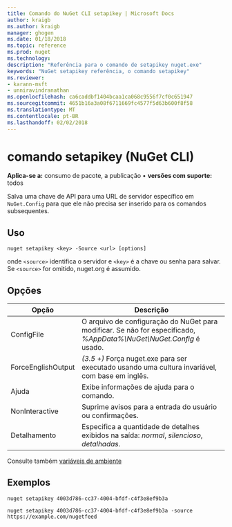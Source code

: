 ```yaml
---
title: Comando do NuGet CLI setapikey | Microsoft Docs
author: kraigb
ms.author: kraigb
manager: ghogen
ms.date: 01/18/2018
ms.topic: reference
ms.prod: nuget
ms.technology: 
description: "Referência para o comando de setapikey nuget.exe"
keywords: "NuGet setapikey referência, o comando setapikey"
ms.reviewer:
- karann-msft
- unniravindranathan
ms.openlocfilehash: ca6caddbf1404bcaa1ca068c9556f7cf0c651947
ms.sourcegitcommit: 4651b16a3a08f6711669fc4577f5d63b600f8f58
ms.translationtype: MT
ms.contentlocale: pt-BR
ms.lasthandoff: 02/02/2018
---
```

# <a name="setapikey-command-nuget-cli"></a>comando setapikey (NuGet CLI)

**Aplica-se a:** consumo de pacote, a publicação &bullet; **versões com suporte:** todos

Salva uma chave de API para uma URL de servidor específico em `NuGet.Config` para que ele não precisa ser inserido para os comandos subsequentes.

## <a name="usage"></a>Uso

```cli
nuget setapikey <key> -Source <url> [options]
```

onde `<source>` identifica o servidor e `<key>` é a chave ou senha para salvar. Se `<source>` for omitido, nuget.org é assumido.

## <a name="options"></a>Opções

| Opção | Descrição |
| --- | --- |
| ConfigFile | O arquivo de configuração do NuGet para modificar. Se não for especificado, *%AppData%\NuGet\NuGet.Config* é usado. |
| ForceEnglishOutput | *(3.5 +)*  Força nuget.exe para ser executado usando uma cultura invariável, com base em inglês. |
| Ajuda | Exibe informações de ajuda para o comando. |
| NonInteractive | Suprime avisos para a entrada do usuário ou confirmações. |
| Detalhamento | Especifica a quantidade de detalhes exibidos na saída: *normal*, *silencioso*, *detalhadas*. |

Consulte também [variáveis de ambiente](cli-ref-environment-variables.md)

## <a name="examples"></a>Exemplos

```cli
nuget setapikey 4003d786-cc37-4004-bfdf-c4f3e8ef9b3a

nuget setapikey 4003d786-cc37-4004-bfdf-c4f3e8ef9b3a -source https://example.com/nugetfeed
```
